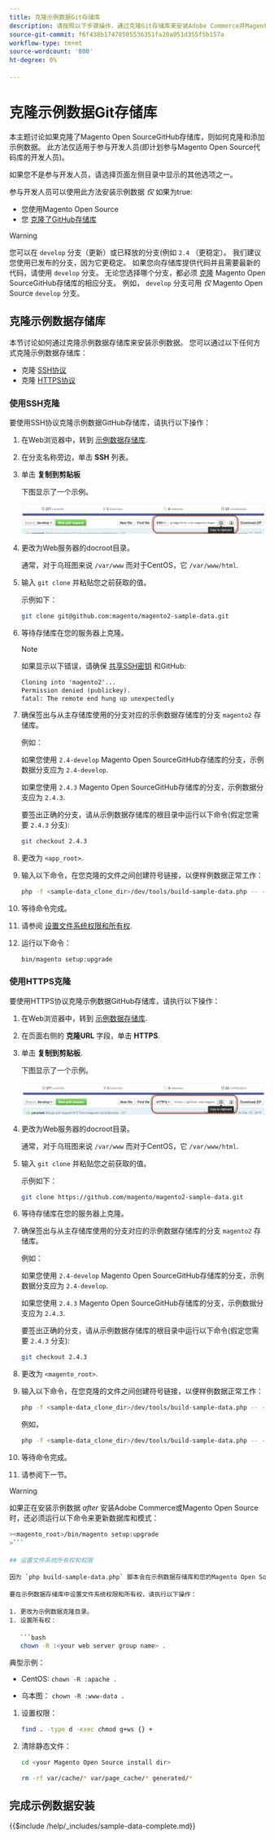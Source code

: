```yaml
---
title: 克隆示例数据Git存储库
description: 请按照以下步骤操作，通过克隆Git存储库来安装Adobe Commerce并Magento Open Source示例数据。
source-git-commit: f6f438b17478505536351fa20a051d355f5b157a
workflow-type: tm+mt
source-wordcount: '800'
ht-degree: 0%

---
```



# 克隆示例数据Git存储库

本主题讨论如果克隆了Magento Open SourceGitHub存储库，则如何克隆和添加示例数据。 此方法仅适用于参与开发人员(即计划参与Magento Open Source代码库的开发人员)。

如果您不是参与开发人员，请选择页面左侧目录中显示的其他选项之一。

参与开发人员可以使用此方法安装示例数据 *仅* 如果为true:

* 您使用Magento Open Source
* 您 [克隆了GitHub存储库](https://developer.adobe.com/commerce/contributor/guides/install/clone-repository/)

>[!WARNING]
>
>您可以在 `develop` 分支（更新）或已释放的分支(例如 `2.4` （更稳定）。 我们建议您使用已发布的分支，因为它更稳定。 如果您向存储库提供代码并且需要最新的代码，请使用 `develop` 分支。 无论您选择哪个分支，都必须 [克隆](https://developer.adobe.com/commerce/contributor/guides/install/clone-repository/) Magento Open SourceGitHub存储库的相应分支。 例如， `develop` 分支可用 *仅* Magento Open Source `develop` 分支。

## 克隆示例数据存储库

本节讨论如何通过克隆示例数据存储库来安装示例数据。 您可以通过以下任何方式克隆示例数据存储库：

* 克隆 [SSH协议](#clone-with-ssh)
* 克隆 [HTTPS协议](#clone-with-https)

### 使用SSH克隆

要使用SSH协议克隆示例数据GitHub存储库，请执行以下操作：

1. 在Web浏览器中，转到 [示例数据存储库](https://github.com/magento/magento2-sample-data).
1. 在分支名称旁边，单击 **SSH** 列表。
1. 单击 **复制到剪贴板**

   下图显示了一个示例。

   ![使用SSH克隆GitHub存储库](../../assets/installation/install_mage2_clone-ssh.png)

1. 更改为Web服务器的docroot目录。

   通常，对于乌班图来说 `/var/www` 而对于CentOS，它 `/var/www/html`.

1. 输入 `git clone` 并粘贴您之前获取的值。

   示例如下：

   ```bash
   git clone git@github.com:magento/magento2-sample-data.git
   ```

1. 等待存储库在您的服务器上克隆。

   >[!NOTE]
   >
   >如果显示以下错误，请确保 [共享SSH密钥](https://docs.github.com/articles/generating-ssh-keys/) 和GitHub:<br>

   ```terminal
   Cloning into 'magento2'...
   Permission denied (publickey).
   fatal: The remote end hung up unexpectedly
   ```

1. 确保签出与从主存储库使用的分支对应的示例数据存储库的分支 `magento2` 存储库。

   例如：

   如果您使用 `2.4-develop` Magento Open SourceGitHub存储库的分支，示例数据分支应为 `2.4-develop`.

   如果您使用 `2.4.3` Magento Open SourceGitHub存储库的分支，示例数据分支应为 `2.4.3`.

   要签出正确的分支，请从示例数据存储库的根目录中运行以下命令(假定您需要 `2.4.3` 分支):

   ```bash
   git checkout 2.4.3
   ```

1. 更改为 `<app_root>`.
1. 输入以下命令，在您克隆的文件之间创建符号链接，以便样例数据正常工作：

   ```bash
   php -f <sample-data_clone_dir>/dev/tools/build-sample-data.php -- --ce-source="<path_to_your_magento_instance>"
   ```

1. 等待命令完成。

1. 请参阅 [设置文件系统权限和所有权](#set-file-system-ownership-and-permissions).

1. 运行以下命令：

   ```bash
   bin/magento setup:upgrade
   ```

### 使用HTTPS克隆

要使用HTTPS协议克隆示例数据GitHub存储库，请执行以下操作：

1. 在Web浏览器中，转到 [示例数据存储库](https://github.com/magento/magento2-sample-data).
1. 在页面右侧的 **克隆URL** 字段，单击 **HTTPS**.
1. 单击 **复制到剪贴板**.

   下图显示了一个示例。

   ![使用HTTPS克隆GitHub存储库](../../assets/installation/install_mage2_clone-https.png)

1. 更改为Web服务器的docroot目录。

   通常，对于乌班图来说 `/var/www` 而对于CentOS，它 `/var/www/html`.

1. 输入 `git clone` 并粘贴您之前获取的值。

   示例如下：

   ```bash
   git clone https://github.com/magento/magento2-sample-data.git
   ```

1. 等待存储库在您的服务器上克隆。
1. 确保签出与从主存储库使用的分支对应的示例数据存储库的分支 `magento2` 存储库。

   例如：

   如果您使用 `2.4-develop` Magento Open SourceGitHub存储库的分支，示例数据分支应为 `2.4-develop`.

   如果您使用 `2.4.3` Magento Open SourceGitHub存储库的分支，示例数据分支应为 `2.4.3`.

   要签出正确的分支，请从示例数据存储库的根目录中运行以下命令(假定您需要 `2.4.3` 分支):

   ```bash
   git checkout 2.4.3
   ```

1. 更改为 `<magento_root>`.
1. 输入以下命令，在您克隆的文件之间创建符号链接，以便样例数据正常工作：

   ```bash
   php -f <sample-data_clone_dir>/dev/tools/build-sample-data.php -- --ce-source="<path_to_your_magento_instance>"
   ```

   例如，

   ```bash
   php -f <sample-data_clone_dir>/dev/tools/build-sample-data.php -- --ce-source="/var/www/magento2"
   ```

1. 等待命令完成。
1. 请参阅下一节。

>[!WARNING]
>
>如果正在安装示例数据 *after* 安装Adobe Commerce或Magento Open Source时，还必须运行以下命令来更新数据库和模式：
>
>
```bash
><magento_root>/bin/magento setup:upgrade
>```

## 设置文件系统所有权和权限

因为 `php build-sample-data.php` 脚本会在示例数据存储库和您的Magento Open Source存储库之间创建符号链接，您必须在示例数据存储库中设置文件系统权限和所有权。 未能执行此操作会导致访问店面时出错。

要在示例数据存储库中设置文件系统权限和所有权，请执行以下操作：

1. 更改为示例数据克隆目录。
1. 设置所有权：

   ```bash
   chown -R :<your web server group name> .
   ```

   典型示例：

   * CentOS: `chown -R :apache .`

   * 乌本图： `chown -R :www-data .`

1. 设置权限：

   ```bash
   find . -type d -exec chmod g+ws {} +
   ```

1. 清除静态文件：

   ```bash
   cd <your Magento Open Source install dir>
   ```

   ```bash
   rm -rf var/cache/* var/page_cache/* generated/*
   ```

## 完成示例数据安装

{{$include /help/_includes/sample-data-complete.md}}
